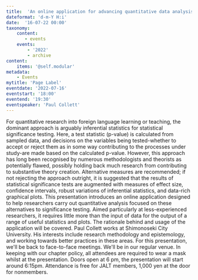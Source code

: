 ```yaml
---
title:  'An online application for advancing quantitative data analysis'
dateformat: 'd-m-Y H:i'
date:  '16-07-22 00:00'
taxonomy:
    content:
       - events
    events:
        - '2022' 
        - archive
content:
    items: '@self.modular'
metadata:
    - Events
mytitle: 'Page Label'
eventdate: '2022-07-16'
eventstart: '18:00'
eventend: '19:30'
eventspeaker: 'Paul Collett'
---
```



For quantitative research into foreign language learning or teaching, the dominant approach is arguably inferential statistics for statistical significance testing. Here, a test statistic (p-value) is calculated from sampled data, and decisions on the variables being tested-whether to accept or reject them as in some way contributing to the processes under study-are made based on the calculated p-value. However, this approach has long been recognised by numerous methodologists and theorists as potentially flawed, possibly holding back much research from contributing to substantive theory creation. Alternative measures are recommended; if not rejecting the approach outright, it is suggested that the results of statistical significance tests are augmented with measures of effect size, confidence intervals, robust variations of inferential statistics, and data-rich graphical plots. This presentation introduces an online application designed to help researchers carry out quantitative analysis focused on these alternatives to significance testing. Aimed particularly at less-experienced researchers, it requires little more than the input of data for the output of a range of useful statistics and plots. The rationale behind and usage of the application will be covered.
Paul Collett works at Shimonoseki City University. His interests include research methodology and epistemology, and working towards better practices in these areas. 
For this presentation, we'll be back to face-to-face meetings. We'll be in our regular venue. In keeping with our chapter policy, all attendees are required to wear a mask whilst at the presentation.
Doors open at 6 pm, the presentation will start around 6:15pm.
Attendance is free for JALT members, 1,000 yen at the door for nonmembers.

